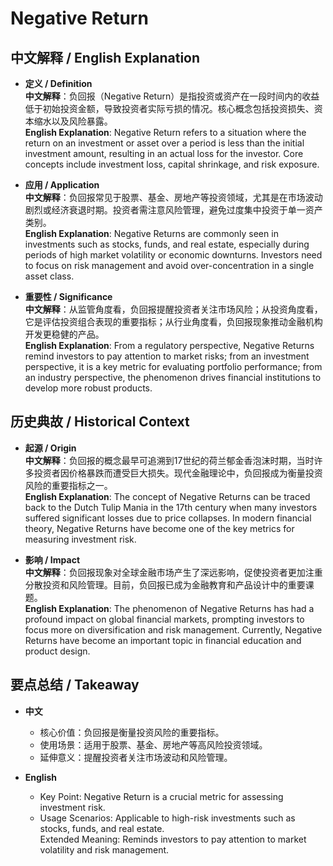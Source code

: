# Negative Return

## 中文解释 / English Explanation

* **定义 / Definition**  
  **中文解释**：负回报（Negative Return）是指投资或资产在一段时间内的收益低于初始投资金额，导致投资者实际亏损的情况。核心概念包括投资损失、资本缩水以及风险暴露。  
  **English Explanation**: Negative Return refers to a situation where the return on an investment or asset over a period is less than the initial investment amount, resulting in an actual loss for the investor. Core concepts include investment loss, capital shrinkage, and risk exposure.

* **应用 / Application**  
  **中文解释**：负回报常见于股票、基金、房地产等投资领域，尤其是在市场波动剧烈或经济衰退时期。投资者需注意风险管理，避免过度集中投资于单一资产类别。  
  **English Explanation**: Negative Returns are commonly seen in investments such as stocks, funds, and real estate, especially during periods of high market volatility or economic downturns. Investors need to focus on risk management and avoid over-concentration in a single asset class.

* **重要性 / Significance**  
  **中文解释**：从监管角度看，负回报提醒投资者关注市场风险；从投资角度看，它是评估投资组合表现的重要指标；从行业角度看，负回报现象推动金融机构开发更稳健的产品。  
  **English Explanation**: From a regulatory perspective, Negative Returns remind investors to pay attention to market risks; from an investment perspective, it is a key metric for evaluating portfolio performance; from an industry perspective, the phenomenon drives financial institutions to develop more robust products.

## 历史典故 / Historical Context

* **起源 / Origin**  
  **中文解释**：负回报的概念最早可追溯到17世纪的荷兰郁金香泡沫时期，当时许多投资者因价格暴跌而遭受巨大损失。现代金融理论中，负回报成为衡量投资风险的重要指标之一。  
  **English Explanation**: The concept of Negative Returns can be traced back to the Dutch Tulip Mania in the 17th century when many investors suffered significant losses due to price collapses. In modern financial theory, Negative Returns have become one of the key metrics for measuring investment risk.

* **影响 / Impact**  
  **中文解释**：负回报现象对全球金融市场产生了深远影响，促使投资者更加注重分散投资和风险管理。目前，负回报已成为金融教育和产品设计中的重要课题。  
  **English Explanation**: The phenomenon of Negative Returns has had a profound impact on global financial markets, prompting investors to focus more on diversification and risk management. Currently, Negative Returns have become an important topic in financial education and product design.

## 要点总结 / Takeaway

* **中文**  
  - 核心价值：负回报是衡量投资风险的重要指标。  
  - 使用场景：适用于股票、基金、房地产等高风险投资领域。  
  - 延伸意义：提醒投资者关注市场波动和风险管理。

* **English**  
  - Key Point: Negative Return is a crucial metric for assessing investment risk.  
  - Usage Scenarios: Applicable to high-risk investments such as stocks, funds, and real estate.  
   Extended Meaning: Reminds investors to pay attention to market volatility and risk management.